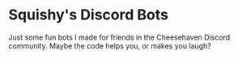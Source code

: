 # Squishy's Discord Bots

Just some fun bots I made for friends in the Cheesehaven Discord community. Maybe the code helps you, or makes you laugh?
